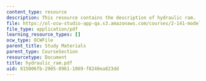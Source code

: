 ```yaml
---
content_type: resource
description: This resource contains the description of hydraulic ram.
file: https://ol-ocw-studio-app-qa.s3.amazonaws.com/courses/2-141-modeling-and-simulation-of-dynamic-systems-fall-2006/815006fb290589611069f8240ea823dd_hydraulic_ram.pdf
file_type: application/pdf
learning_resource_types: []
ocw_type: OCWFile
parent_title: Study Materials
parent_type: CourseSection
resourcetype: Document
title: hydraulic_ram.pdf
uid: 815006fb-2905-8961-1069-f8240ea823dd
---
```

